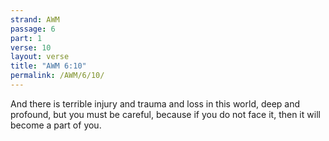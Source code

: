 ```yaml
---
strand: AWM
passage: 6
part: 1
verse: 10
layout: verse
title: "AWM 6:10"
permalink: /AWM/6/10/
---
```

And there is terrible injury and trauma and loss in this world, deep and profound, but you must be careful, because if you do not face it, then it will become a part of you.
